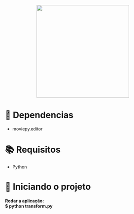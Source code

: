 <div align="center">
  <img src="https://user-images.githubusercontent.com/67304453/147499611-0facc17f-37d0-4d92-8531-93008967ce11.png" width="300" >
</div>

<h1>🔧 Dependencias</h1>

<ul>
  <li>moviepy.editor</li>
</ul>

<h1>📚 Requisitos</h1>

<ul>
  <li>Python</li>
 </ul>

<h1>🚀 Iniciando o projeto</h1>

<h4>
  Rodar a aplicação:
  <br>
  $ python transform.py
</h4>
